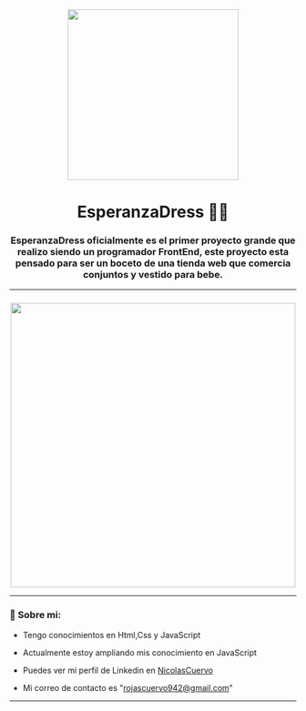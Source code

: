 <div id="Header" align="center">

   <img src="https://media.giphy.com/media/11PlhSPsXNvQoE/giphy.gif" width="300">   
   <h1 align="center""">EsperanzaDress 👗👶</h1>
   <h3 align="center">EsperanzaDress oficialmente es el primer proyecto grande que realizo siendo un programador FrontEnd, este proyecto esta pensado para       ser un boceto de una tienda web que comercia conjuntos y vestido para bebe.</h3>

</div>

---

### 

<div id="Header" align="center">

  <img src="https://acortar.link/18xNhL" width="500">

</div>

---

###  🧑 Sobre mi:

- Tengo conocimientos en Html,Css y JavaScript

- Actualmente estoy ampliando mis conocimiento en JavaScript

- Puedes ver mi perfil de Linkedin en [NicolasCuervo](https://www.linkedin.com/in/nicolas-esteban-rojas-cuervo-9b72831ba/)

- Mi correo de contacto es "rojascuervo942@gmail.com"

---
